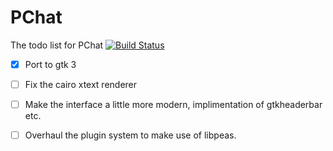 # PChat
The todo list for PChat [![Build Status](https://tea-ci.org/api/badges/DoctorWho11/pchat/status.svg)](https://tea-ci.org/DoctorWho11/pchat)

* [x] Port to gtk 3
* [ ] Fix the cairo xtext renderer
* [ ] Make the interface a little more modern, implimentation of gtkheaderbar etc.
* [ ] Overhaul the plugin system to make use of libpeas.


